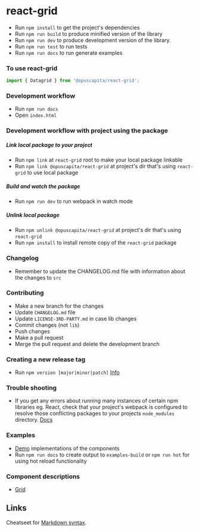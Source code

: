 # react-grid
* Run `npm install` to get the project's dependencies
* Run `npm run build` to produce minified version of the library
* Run `npm run dev` to produce development version of the library.
* Run `npm run test` to run tests
* Run `npm run docs` to run generate examples

### To use react-grid
```javascript
import { Datagrid } from '@opuscapita/react-grid';
```
### Development workflow
* Run `npm run docs`
* Open `index.html`

### Development workflow with project using the package
##### Link local package to your project
* Run `npm link` at `react-grid` root to make your local package linkable
* Run `npm link @opuscapita/react-grid` at project's dir that's using `react-grid` to use local package
##### Build and watch the package
* Run `npm run dev` to run webpack in watch mode
##### Unlink local package
* Run `npm unlink @opuscapita/react-grid` at project's dir that's using `react-grid`
* Run `npm install` to install remote copy of the `react-grid` package

### Changelog
* Remember to update the CHANGELOG.md file with information about the changes to `src`

### Contributing
* Make a new branch for the changes
* Update `CHANGELOG.md` file
* Update `LICENSE-3RD-PARTY.md` in case lib changes
* Commit changes (not `lib`)
* Push changes
* Make a pull request
* Merge the pull request and delete the development branch

### Creating a new release tag
* Run `npm version [major|minor|patch]` [Info](https://docs.npmjs.com/cli/version)

### Trouble shooting
* If you get any errors about running many instances of certain npm libraries eg. React, check that your project's webpack is configured to resolve those conflicting packages to your projects `node_modules` directory. [Docs](https://webpack.github.io/docs/configuration.html#resolve-alias)

### Examples
* [Demo](https://opuscapita.github.io/react-grid) implementations of the components
* Run `npm run docs` to create output to `examples-build` or `npm run hot` for using hot reload functionality

### Component descriptions

- [Grid](./src/datagrid/README.md)

## Links

Cheatseet for [Markdown syntax](https://github.com/adam-p/markdown-here/wiki/Markdown-Cheatsheet).
